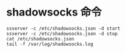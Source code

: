 # shadowsocks 命令

```
ssserver -c /etc/shadowsocks.json -d start
ssserver -c /etc/shadowsocks.json -d stop
cat /etc/shadowsocks.json
tail -f /var/log/shadowsocks.log
```


